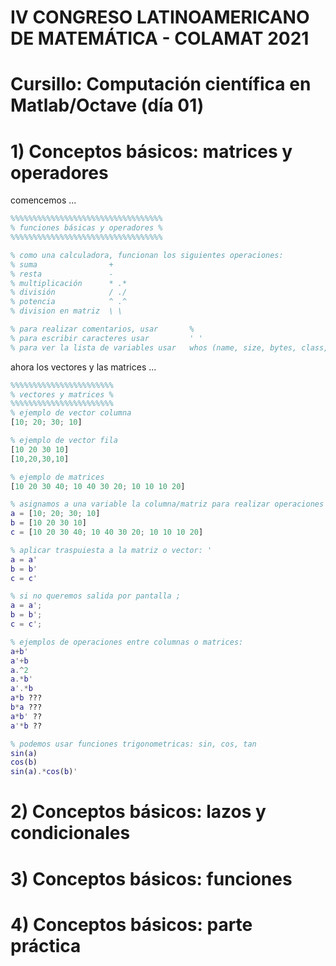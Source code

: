 # IV CONGRESO LATINOAMERICANO DE MATEMÁTICA - COLAMAT 2021
# Cursillo: Computación científica en Matlab/Octave (día 01)

# 1) Conceptos básicos: matrices y operadores
comencemos ...
```MATLAB
%%%%%%%%%%%%%%%%%%%%%%%%%%%%%%%%%%
% funciones básicas y operadores %
%%%%%%%%%%%%%%%%%%%%%%%%%%%%%%%%%%

% como una calculadora, funcionan los siguientes operaciones: 
% suma                +
% resta               - 
% multiplicación      * .*
% división            / ./  
% potencia            ^ .^ 
% division en matriz  \ \

% para realizar comentarios, usar       %
% para escribir caracteres usar         ' '
% para ver la lista de variables usar   whos (name, size, bytes, class, global, ...)
```

ahora los vectores y las matrices ...
```MATLAB
%%%%%%%%%%%%%%%%%%%%%%%
% vectores y matrices %
%%%%%%%%%%%%%%%%%%%%%%%
% ejemplo de vector columna
[10; 20; 30; 10]

% ejemplo de vector fila
[10 20 30 10]
[10,20,30,10]

% ejemplo de matrices
[10 20 30 40; 10 40 30 20; 10 10 10 20]

% asignamos a una variable la columna/matriz para realizar operaciones
a = [10; 20; 30; 10]
b = [10 20 30 10]
c = [10 20 30 40; 10 40 30 20; 10 10 10 20]

% aplicar traspuiesta a la matriz o vector: '
a = a'
b = b'
c = c'

% si no queremos salida por pantalla ;
a = a';
b = b';
c = c';

% ejemplos de operaciones entre columnas o matrices:
a+b'
a'+b
a.^2
a.*b'
a'.*b
a*b ???
b*a ???
a*b' ??
a'*b ??

% podemos usar funciones trigonometricas: sin, cos, tan
sin(a)
cos(b)
sin(a).*cos(b)'
```



# 2) Conceptos básicos: lazos y condicionales

# 3) Conceptos básicos: funciones

# 4) Conceptos básicos: parte práctica
